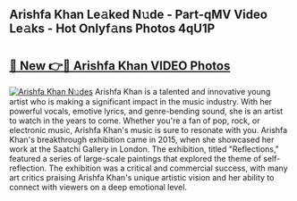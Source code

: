 ## Arishfa Khan Le𝚊ked N𝚞de - Part-qMV Video Le𝚊ks - Hot Onlyf𝚊ns Photos 4qU1P

# <h2><a href="http://ac51785.deff.icu/?id=Arishfa+Khan">🔗 New 👉🔴 Arishfa Khan VIDEO Photos</a></h2>

[![Arishfa Khan N𝚞des](https://i.imgur.com/rIISA9y.gif)](http://ac51785.deff.icu/?id=Arishfa+Khan)
Arishfa Khan is a talented and innovative young artist who is making a significant impact in the music industry. With her powerful vocals, emotive lyrics, and genre-bending sound, she is an artist to watch in the years to come. Whether you're a fan of pop, rock, or electronic music, Arishfa Khan's music is sure to resonate with you. Arishfa Khan's breakthrough exhibition came in 2015, when she showcased her work at the Saatchi Gallery in London. The exhibition, titled "Reflections," featured a series of large-scale paintings that explored the theme of self-reflection. The exhibition was a critical and commercial success, with many art critics praising Arishfa Khan's unique artistic vision and her ability to connect with viewers on a deep emotional level.
